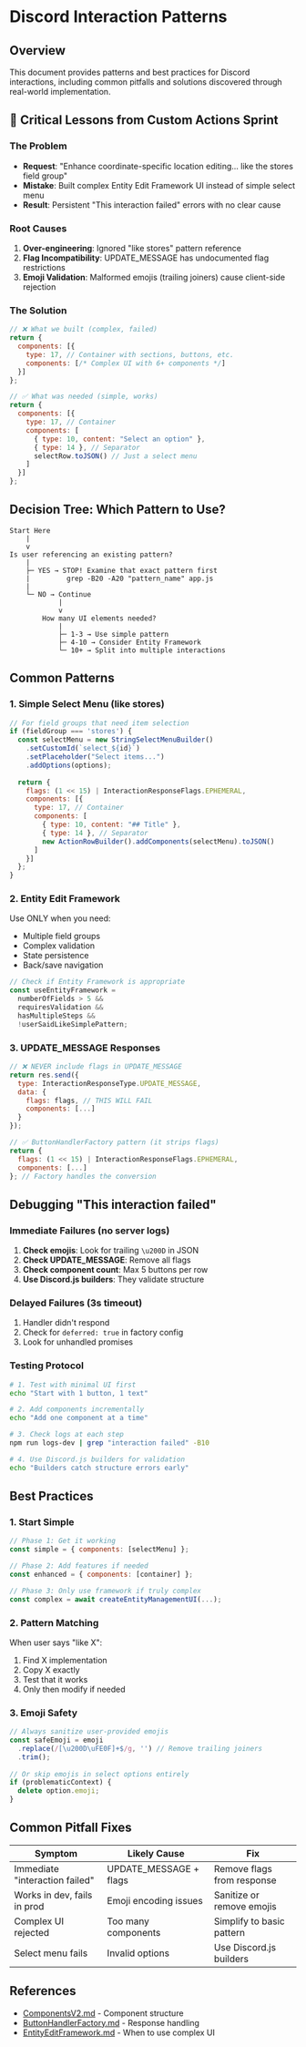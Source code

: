 # Discord Interaction Patterns

## Overview

This document provides patterns and best practices for Discord interactions, including common pitfalls and solutions discovered through real-world implementation.

## 🚨 Critical Lessons from Custom Actions Sprint

### The Problem
- **Request**: "Enhance coordinate-specific location editing... like the stores field group"
- **Mistake**: Built complex Entity Edit Framework UI instead of simple select menu
- **Result**: Persistent "This interaction failed" errors with no clear cause

### Root Causes
1. **Over-engineering**: Ignored "like stores" pattern reference
2. **Flag Incompatibility**: UPDATE_MESSAGE has undocumented flag restrictions
3. **Emoji Validation**: Malformed emojis (trailing joiners) cause client-side rejection

### The Solution
```javascript
// ❌ What we built (complex, failed)
return {
  components: [{
    type: 17, // Container with sections, buttons, etc.
    components: [/* Complex UI with 6+ components */]
  }]
};

// ✅ What was needed (simple, works)
return {
  components: [{
    type: 17, // Container
    components: [
      { type: 10, content: "Select an option" },
      { type: 14 }, // Separator
      selectRow.toJSON() // Just a select menu
    ]
  }]
};
```

## Decision Tree: Which Pattern to Use?

```
Start Here
    |
    v
Is user referencing an existing pattern?
    |
    ├─ YES → STOP! Examine that exact pattern first
    |         grep -B20 -A20 "pattern_name" app.js
    |
    └─ NO → Continue
            |
            v
        How many UI elements needed?
            |
            ├─ 1-3 → Use simple pattern
            ├─ 4-10 → Consider Entity Framework
            └─ 10+ → Split into multiple interactions
```

## Common Patterns

### 1. Simple Select Menu (like stores)
```javascript
// For field groups that need item selection
if (fieldGroup === 'stores') {
  const selectMenu = new StringSelectMenuBuilder()
    .setCustomId(`select_${id}`)
    .setPlaceholder("Select items...")
    .addOptions(options);
    
  return {
    flags: (1 << 15) | InteractionResponseFlags.EPHEMERAL,
    components: [{
      type: 17, // Container
      components: [
        { type: 10, content: "## Title" },
        { type: 14 }, // Separator
        new ActionRowBuilder().addComponents(selectMenu).toJSON()
      ]
    }]
  };
}
```

### 2. Entity Edit Framework
Use ONLY when you need:
- Multiple field groups
- Complex validation
- State persistence
- Back/save navigation

```javascript
// Check if Entity Framework is appropriate
const useEntityFramework = 
  numberOfFields > 5 &&
  requiresValidation &&
  hasMultipleSteps &&
  !userSaidLikeSimplePattern;
```

### 3. UPDATE_MESSAGE Responses
```javascript
// ❌ NEVER include flags in UPDATE_MESSAGE
return res.send({
  type: InteractionResponseType.UPDATE_MESSAGE,
  data: {
    flags: flags, // THIS WILL FAIL
    components: [...]
  }
});

// ✅ ButtonHandlerFactory pattern (it strips flags)
return {
  flags: (1 << 15) | InteractionResponseFlags.EPHEMERAL,
  components: [...] 
}; // Factory handles the conversion
```

## Debugging "This interaction failed"

### Immediate Failures (no server logs)
1. **Check emojis**: Look for trailing `\u200D` in JSON
2. **Check UPDATE_MESSAGE**: Remove all flags
3. **Check component count**: Max 5 buttons per row
4. **Use Discord.js builders**: They validate structure

### Delayed Failures (3s timeout)
1. Handler didn't respond
2. Check for `deferred: true` in factory config
3. Look for unhandled promises

### Testing Protocol
```bash
# 1. Test with minimal UI first
echo "Start with 1 button, 1 text"

# 2. Add components incrementally
echo "Add one component at a time"

# 3. Check logs at each step
npm run logs-dev | grep "interaction failed" -B10

# 4. Use Discord.js builders for validation
echo "Builders catch structure errors early"
```

## Best Practices

### 1. Start Simple
```javascript
// Phase 1: Get it working
const simple = { components: [selectMenu] };

// Phase 2: Add features if needed
const enhanced = { components: [container] };

// Phase 3: Only use framework if truly complex
const complex = await createEntityManagementUI(...);
```

### 2. Pattern Matching
When user says "like X":
1. Find X implementation
2. Copy X exactly
3. Test that it works
4. Only then modify if needed

### 3. Emoji Safety
```javascript
// Always sanitize user-provided emojis
const safeEmoji = emoji
  .replace(/[\u200D\uFE0F]+$/g, '') // Remove trailing joiners
  .trim();
  
// Or skip emojis in select options entirely
if (problematicContext) {
  delete option.emoji;
}
```

## Common Pitfall Fixes

| Symptom | Likely Cause | Fix |
|---------|--------------|-----|
| Immediate "interaction failed" | UPDATE_MESSAGE + flags | Remove flags from response |
| Works in dev, fails in prod | Emoji encoding issues | Sanitize or remove emojis |
| Complex UI rejected | Too many components | Simplify to basic pattern |
| Select menu fails | Invalid options | Use Discord.js builders |

## References

- [ComponentsV2.md](ComponentsV2.md) - Component structure
- [ButtonHandlerFactory.md](../enablers/ButtonHandlerFactory.md) - Response handling
- [EntityEditFramework.md](../enablers/EntityEditFramework.md) - When to use complex UI